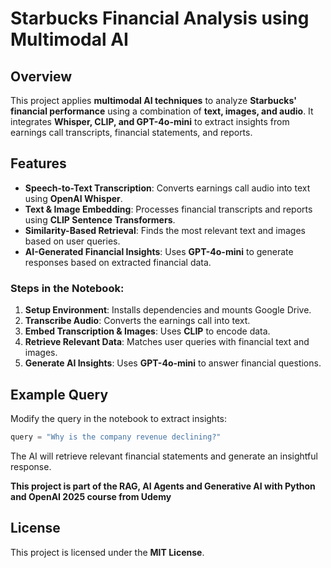 # Starbucks Financial Analysis using Multimodal AI

## Overview
This project applies **multimodal AI techniques** to analyze **Starbucks' financial performance** using a combination of **text, images, and audio**. It integrates **Whisper, CLIP, and GPT-4o-mini** to extract insights from earnings call transcripts, financial statements, and reports.

## Features
- **Speech-to-Text Transcription**: Converts earnings call audio into text using **OpenAI Whisper**.
- **Text & Image Embedding**: Processes financial transcripts and reports using **CLIP Sentence Transformers**.
- **Similarity-Based Retrieval**: Finds the most relevant text and images based on user queries.
- **AI-Generated Financial Insights**: Uses **GPT-4o-mini** to generate responses based on extracted financial data.


### Steps in the Notebook:
1. **Setup Environment**: Installs dependencies and mounts Google Drive.
2. **Transcribe Audio**: Converts the earnings call into text.
3. **Embed Transcription & Images**: Uses **CLIP** to encode data.
4. **Retrieve Relevant Data**: Matches user queries with financial text and images.
5. **Generate AI Insights**: Uses **GPT-4o-mini** to answer financial questions.

## Example Query
Modify the query in the notebook to extract insights:
```python
query = "Why is the company revenue declining?"
```
The AI will retrieve relevant financial statements and generate an insightful response.

**This project is part of the RAG, AI Agents and Generative AI with Python and OpenAI 2025 course from Udemy**


## License
This project is licensed under the **MIT License**.



